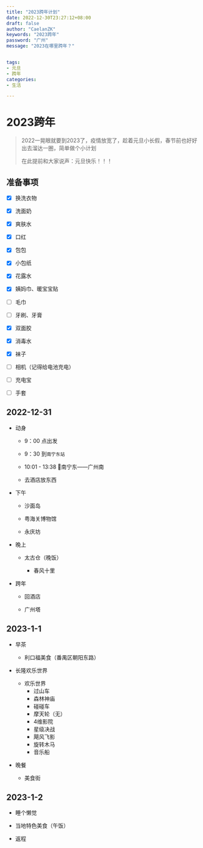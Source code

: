 ```yaml
---
title: "2023跨年计划"
date: 2022-12-30T23:27:12+08:00
draft: false
author: "CaelanZK"
keywords: "2023跨年"
password: "广州"
message: "2023在哪里跨年？"


tags:
- 元旦
- 跨年
categories:
- 生活

---
```

# 2023跨年
> 2022一晃眼就要到2023了，疫情放宽了，趁着元旦小长假，春节前也好好出去溜达一圈，简单做个小计划<br>
> 
> 在此提前和大家说声：元旦快乐！！！


## 准备事项

- [x] 换洗衣物
  
- [x] 洗面奶
  
- [x] 爽肤水
  
- [x] 口红
  
- [x] 包包
  
- [x] 小包纸
  
- [x] 花露水
  
- [x] 姨妈巾、暖宝宝贴
  
- [ ] 毛巾
  
- [ ] 牙刷、牙膏
  
- [x] 双面胶
  
- [x] 消毒水
  
- [x] 袜子
  
- [ ] 相机（记得给电池充电）
  
- [ ] 充电宝

- [ ] 手套

## 2022-12-31

- 动身
  
  - 9：00 点出发
    
  - 9：30 到`南宁东站`
  
  - 10:01 - 13:38 🚄南宁东——广州南
    
  - 去酒店放东西
    
- 下午
  
  - 沙面岛
    
  - 粤海关博物馆
    
  - 永庆坊
    
- 晚上
  
  - 太古仓（晚饭）
    
    - 春风十里
      
- 跨年
  
  - 回酒店
    
  - 广州塔
    

## 2023-1-1

- 早茶
  
  - 利口福美食（番禺区朝阳东路）
    
- 长隆欢乐世界
  
  - 欢乐世界
    - 过山车
    - 森林神庙
    - 碰碰车
    - 摩天轮（无）
    - 4维影院
    - 星级决战
    - 飓风飞影
    - 旋转木马
    - 音乐船
  
- 晚餐
  
  - 美食街
    

## 2023-1-2

- 睡个懒觉
  
- 当地特色美食（午饭）
  
- 返程
  
